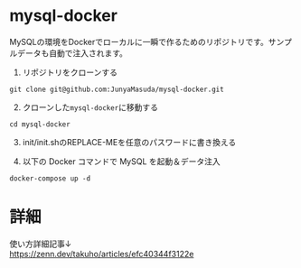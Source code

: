 # mysql-docker  

MySQLの環境をDockerでローカルに一瞬で作るためのリポジトリです。サンプルデータも自動で注入されます。　　


1. リポジトリをクローンする

```
git clone git@github.com:JunyaMasuda/mysql-docker.git
```


2. クローンした`mysql-docker`に移動する

```
cd mysql-docker
```

3. init/init.shのREPLACE-MEを任意のパスワードに書き換える


4. 以下の Docker コマンドで MySQL を起動＆データ注入

```
docker-compose up -d
```


# 詳細

使い方詳細記事↓  
https://zenn.dev/takuho/articles/efc40344f3122e
